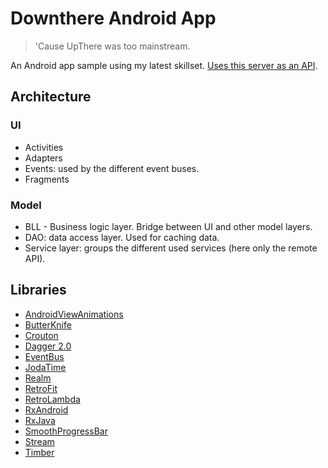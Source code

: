 # Downthere Android App

> 'Cause UpThere was too mainstream.

An Android app sample using my latest skillset. [Uses this server as an API](https://github.com/acadet/downthere-server).

## Architecture

### UI

* Activities
* Adapters
* Events: used by the different event buses.
* Fragments

### Model

* BLL - Business logic layer. Bridge between UI and other model layers.
* DAO: data access layer. Used for caching data.
* Service layer: groups the different used services (here only the remote API).

## Libraries

* [AndroidViewAnimations](https://github.com/daimajia/AndroidViewAnimations)
* [ButterKnife](http://jakewharton.github.io/butterknife/)
* [Crouton](https://github.com/keyboardsurfer/Crouton)
* [Dagger 2.0](https://github.com/google/dagger)
* [EventBus](https://github.com/greenrobot/EventBus)
* [JodaTime](http://www.joda.org/joda-time/)
* [Realm](http://realm.io/)
* [RetroFit](http://square.github.io/retrofit/)
* [RetroLambda](https://github.com/orfjackal/retrolambda)
* [RxAndroid](https://github.com/ReactiveX/RxAndroid)
* [RxJava](https://github.com/ReactiveX/RxJava)
* [SmoothProgressBar](https://github.com/castorflex/SmoothProgressBar)
* [Stream](https://github.com/aNNiMON/Lightweight-Stream-API)
* [Timber](https://github.com/JakeWharton/timber)

